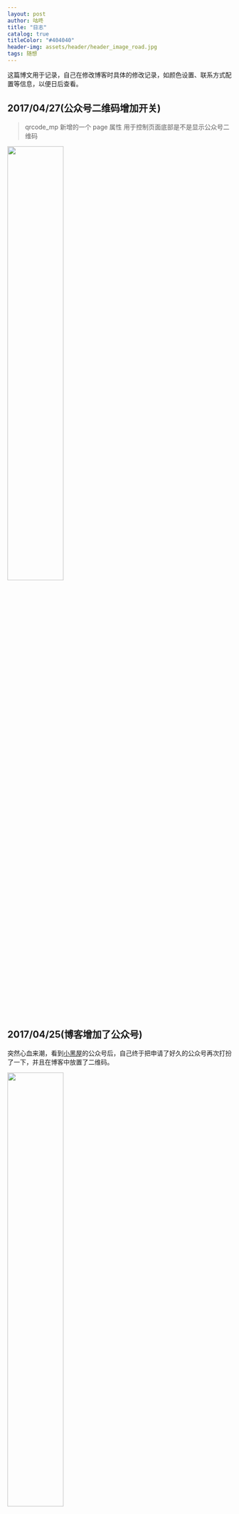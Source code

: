 ```yaml
---
layout: post
author: 咕咚
title: "日志"
catalog: true
titleColor: "#404040"
header-img: assets/header/header_image_road.jpg
tags: 随想
---
```

这篇博文用于记录，自己在修改博客时具体的修改记录，如颜色设置、联系方式配置等信息，以便日后查看。

## 2017/04/27(公众号二维码增加开关)

>qrcode_mp 新增的一个 page 属性 用于控制页面底部是不是显示公众号二维码

<img src="http://7xr9gx.com1.z0.glb.clouddn.com/IMG_20170427_111732.jpg" style="width: 50%"/>  

## 2017/04/25(博客增加了公众号)
突然心血来潮，看到[小黑屋](http://droidyue.com/)的公众号后，自己终于把申请了好久的公众号再次打扮了一下，并且在博客中放置了二维码。

<img src="http://7xr9gx.com1.z0.glb.clouddn.com/qrcode_for_gh_58ac6be237a4_430.jpg" style="width: 50%"/>  

昨晚添加了自定义菜单，并且编辑了四篇文章。尽管还有很多问题，但是公众号总算是跑起来了。

接下来要认真学习，写一写技术文章。

如果你看到这里了，不妨关注下公众号？ \*_\*

## 2017/04/24

最近这段时间做了不少好玩的东西。

先做了一个 App [易剪](http://gudong.name/product/2017/03/15/about_easypaper.html),本打算开源，后来赖的没做。然后倒是开源了 [OneDrawable](https://github.com/maoruibin/OneDrawable) 这一按钮按下效果处理方案，当然这个方案对一般 MD 设计没太大用处，基本做给 iOS 设计的 UI 效果。

最近在看 Java 虚拟机。感觉比以前理解的深入多了。


## 有用的查询网址

* [企业注册信息查询](http://www.tianyancha.com/)

## 2017/02/15
今天更新了 Android 6.0 自定义文本操作的一篇[文章](http://www.jianshu.com/p/40e84359d683)，并且投稿给了鸿洋，第一次投稿，看看效果！

## 2017/02/04

适配了 Chrome tab

thanks [https://teaink.com/archives/270.html](https://teaink.com/archives/270.html)

## 2017/02/03
不知不觉已经 17 了，我的 2017 会不一样一点。

今天终于把 G 键的映射通过一个映射软件修改了。

### 运行草稿

```
jekyll server --drafts

To preview your site with drafts, simply run jekyll serve or jekyll build with the --drafts switch. 
```

## 2016/11/28
今天还是把去年特别喜欢的一个背景图上传作为了我的博客背景。

一年的时间，经历了太多，人生就是不断认识自己的过程，自己会对以前的一些决定进行思考，大多数时候，自己不会去太深刻的思考那些已经发生的事，但是这一年发生的一系列事，不由得让你去重新审视自己。

幼稚、人心、生活。。。。。

##  2016/11/07

今天新增了一篇介绍 [ReView](https://github.com/maoruibin/ReView) 的文章，昨天就想写，但是净忙着写 [ViewControler](https://github.com/maoruibin/ViewControler/) 的文章了，就没有顾上，今天即使再晚也要补上。

另外，今天因为自己的原因（一行 log 引发的惨案），公司项目日志数据上传异常，日志数据成倍增长，着实吓我一跳，自己确实需要对上千万的用户负责啊，你的一个小错误，到用户那里累计起来的影响太大了。好在并没有造成什么大面积事故，以后要小心。

##  2016/10/25
昨天是 1024 程序员节,依旧记得去年是一个人过的,那天是周日,我一人宅在家里宅了一天,还写了一篇长长的日志,记得特别清楚,那天为自己换了一个 jekyll 主题,很喜欢的主题。不过现在已经被我换了,哈哈。黄玄的这个主题确实没法拒绝,太多特性是自己期待了很久的东西。

很快,今年的 1024 这么快已经到了,到今天已经过去一天了,但是昨天的事却历历在目,今年的 1024,我不在是程序员,而是作为一个人民群众去所在地派出所办理户口、身份证相关手续。

整整一天,我从早晨 6.30 起床,到晚上8点多坐车回永昌,终于将整个其实只需要半小时就能办完的手续办完了。我目睹了地方机构办事效率的地下,以及鸡毛当令箭使得形式主义作风。

终归办完了,思考良多,一方面这种办事机构有问题,另一方面地方群众的素质也是一个问题,不想展开说了!

### 字符串包含判断

还是记录下 一个 Liquid 语法问题,检查一个字符串是不是包含一个字符串

```js
//定义一个全局 site 常量
theme_color: "#607D8B"

//判断 双括号
{page.cover} contains 'zzz'
```

### 自定义背景

至此,我的博客背景支持了自定义纯色背这个特性,默认使用一张箭头背景图片,如果不喜欢,可以为 post 设变量 `cover` 这个属性用于设置文章头部背景颜色

```js
//使用自定义颜色
cover: "#f78789"
//表示使用博客主题颜色
cover: "zzz"
//使用指定图片作为背景图
header-img: assets/header/header_image_road.jpg
```

### 自定义 Title color

因为一些背景是亮色背景,但是默认所有 title 都是白色,所以在一些文章中,如果选用了浅色的背景,标题就会不清晰,所以今天加了一个新特性,可以用来设置 title 颜色,如下所示,
直接在 post 使用 titleColor 属性即可。

```js
titleColor: "#404040"
```



##  2016/10/22

今天回家了,火车没事干,想起自己的博客草稿箱还有好几篇文章已经放了好久,感觉可以趁这个空修理下,然后就把 [5.0 的元素共享](/2016/10/22/Android-transition.html)那篇博文更新了。

今晚给 post 新增了一个属性 `conver` 用于控制头部背景颜色,如果不设置默认使用一张转为博客设计的背景图片,也很好看。

```js
background-image: url('{% if page.cover %}{% else %}{{ site.baseurl }}/{% if page.header-img %}{{ page.header-img }}{% else %}{{ site.header-img-post }}{% endif %}{% endif %}');
background-color: {{ page.cover }};
```

修改 CSS 使用
 
```css

grunt watch

```



## 2016/07/02
不知不觉，已经放弃上一个博客主题好久了，现在福生还在使用我的主题[sunfusheng](http://sunfusheng.com/)

今天，终于有时间可以搞下博客了，这段时间都太忙了。


## 2016/03/27
项目主颜色设置在 less 目录下的 variables.less

## 2016/03/26
今天已经修改自己博客的主题为另一个主题了

## 2016/02/29
隐藏了post 页面的 tag、category 点击相应，因为 jekyll archive 不支持 Github Page   
使用了新的代码高亮样式 减小了 padding 值

## 2016/02/26
指定引用图片的宽度大小，可通过如下方式

    <img src="/assets/over_draw_color_2.png" style="width: 50%;margin: auto;"><br>

##2016/01/20

修改代码块的主题样式在 _include/head.html 文件中修改

可以再 [bootcdn](http://www.bootcdn.cn/highlight.js/)下载    

        <!-- thanks to http://www.bootcdn.cn/lightbox2/      -->
        <!-- thanks to http://www.bootcdn.cn/highlight.js/   -->
        <!-- thanks to https://highlightjs.org/static/demo/  -->
        <link  rel="stylesheet" href="//cdn.bootcss.com/highlight.js/8.5/styles/androidstudio.min.css">
        <link rel="stylesheet" href="//cdn.bootcss.com/lightbox2/2.8.2/css/lightbox.css">

修改代码块的padding font  在 _sass/_layout.scss

        pre code.hljs {
        	font-size: modular-scale(0);
        	padding: 1.5em;
        }


##2016/01/12

修改底部四个按钮大小 在 footer.html

    .fa-lg{
            font-size: 1.5em;
        }

设置顶部 Title(咕咚)的高度

      .logo {
        float: left;
        height: 4em;
        border:0px solid #000;
        padding-top: 0.6em;
        @include media ($tablet) {
        	padding-left: $em-base;
        }

设置底部的按分类查看为隐藏

      <p style="display:none;">
        <a href="{{ site.baseurl }}posts">View All Posts by Category</a>
      </p>

## 2015/12/5
为博文增加了一个开关，如下所示

    ---
    layout: post
    author: 咕咚
    title: "在Android5.0以上设备实现过度动画"
    description: ""
    categories: Technology
    publish: false
    tags: Android Animation
    ---

只要设置 publish 为 false ，那么这篇博文将不会出现在主页列表，不设置默认表示文章处于发布状态

## 2015/10/27

修改了默认的博客头部背景颜色设置。

在写博客时，在博客一开始指定cover时，现在可以有四种可选项了，

      cover: "assets/1024_programer.png"
      cover: "#f8f8f8"
      cover: "zzz"
      不设置

四种设置分别对应下面的四种表现    

* 在博文中设置cover属性为assert下面的图片，必须是assets下面
此时文章头部背景将会是一张大图

        style="background-image: url(/////);"

* 在博文中设置cover属性为以#开头的颜色值
此时文章头部背景将会是纯色

        style="background-color:#xxxxxx;"

* 在博文中设置cover属性为"zzz"
此时文章头部背景将会是主题指色，这个颜色在config中指定

        theme_color: "#607D8B"

* 在博文中不设置cover属性
此时文章头部将不会显示任何大背景色，只有一个分割线        

## 2015/10/25

当设置博客北京的conver属性后，如果没有设置图片，则会显示一个纯色的背景，这个纯色的背景的设置具体在/sass/layout.scss下面

      .scrim {
        padding: 3em 1em;
        &.has-cover {
          background-color: $action-color;
          padding: 6em 1em !important;
          @include media($tablet) {
            padding: 9em 1em !important;
          }
        }
      }

$action-color在/sass/base/variables.scss下面

    // Font Colors
    $base-background-color: #fff;
    $base-font-color: $dark-gray;
    $action-color: $blue;
    $highlight-color: tint($action-color, 33%);

真心佩服作者这种清晰明了的设置方案。

经验证 上面的方式有问题，background-color 必须为半透明颜色，还是改回来，换个颜色就行！
